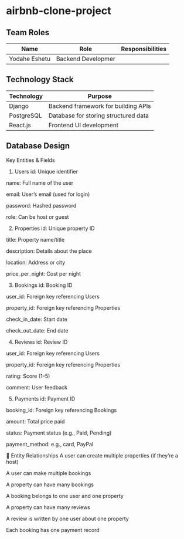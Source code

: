 # airbnb-clone-project
## Team Roles
| Name              | Role                     | Responsibilities                          |
|-------------------|--------------------------|--------------------------------------------|
| Yodahe Eshetu     | Backend Developmer       |     |

## Technology Stack

| Technology   | Purpose                                                                 |
|--------------|-------------------------------------------------------------------------|
| Django       | Backend framework for building APIs                                     |
| PostgreSQL   | Database for storing structured data                                     |
| React.js     | Frontend UI development                                                  |

## Database Design
   Key Entities & Fields
1. Users
id: Unique identifier

name: Full name of the user

email: User’s email (used for login)

password: Hashed password

role: Can be host or guest

2. Properties
id: Unique property ID

title: Property name/title

description: Details about the place

location: Address or city

price_per_night: Cost per night

3. Bookings
id: Booking ID

user_id: Foreign key referencing Users

property_id: Foreign key referencing Properties

check_in_date: Start date

check_out_date: End date

4. Reviews
id: Review ID

user_id: Foreign key referencing Users

property_id: Foreign key referencing Properties

rating: Score (1–5)

comment: User feedback

5. Payments
id: Payment ID

booking_id: Foreign key referencing Bookings

amount: Total price paid

status: Payment status (e.g., Paid, Pending)

payment_method: e.g., card, PayPal

🔗 Entity Relationships
A user can create multiple properties (if they’re a host)

A user can make multiple bookings

A property can have many bookings

A booking belongs to one user and one property

A property can have many reviews

A review is written by one user about one property

Each booking has one payment record
